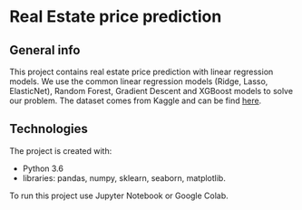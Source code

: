 # Real Estate price prediction


## General info
This project contains real estate price prediction with linear regression models. We use the common linear regression models (Ridge, Lasso, ElasticNet), Random Forest, Gradient Descent and XGBoost models to solve our problem. The dataset comes from Kaggle and can be find [here](https://www.kaggle.com/quantbruce/real-estate-price-prediction).

## Technologies

The project is created with:

- Python 3.6
- libraries: pandas, numpy, sklearn, seaborn, matplotlib.

To run this project use Jupyter Notebook or Google Colab.
